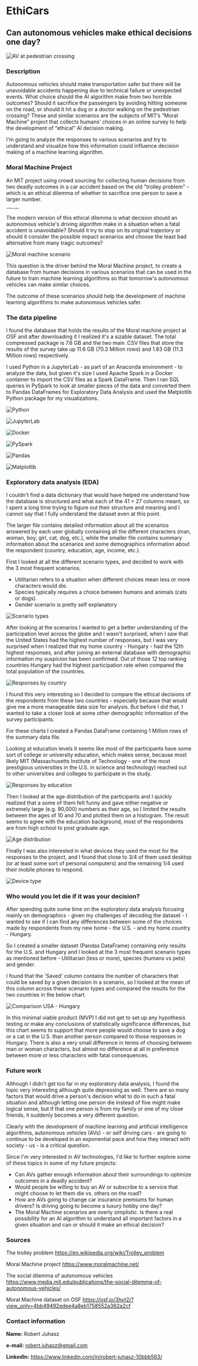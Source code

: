 # EthiCars
## Can autonomous vehicles make ethical decisions one day?

![AV at pedestrian crossing](images/AV_crossing.jpg)

### Description

Autonomous vehicles should make transportation safer but there will be unavoidable accidents happening due to technical failure or unexpected events. What choice should the AI algorithm make from two horrible outcomes? Should it sacrifice the passengers by avoiding hitting someone on the road, or should it hit a dog or a doctor walking on the pedestrian crossing? These and similar scenarios are the subjects of MIT’s “Moral Machine” project that collects humans’ choices in an online survey to help the development of “ethical” AI decision making.

I'm going to analyze the responses to various scenarios and try to understand and visualize how this information could influence decision making of a machine learning algorithm.



### Moral Machine Project

An MIT project using crowd sourcing for collecting human decisions from two deadly outcomes in a car accident based on the old "trolley problem" - which is an ethical dilemma of whether to sacrifice one person to save a larger number.

<img src="images/trolley_problem.jpg" alt="Trolley problem" style="zoom:30%;" />

The modern version of this ethical dilemma is what decision should an autonomous vehicle's driving algorithm make in a situation when a fatal accident is unavoidable? Should it try to stop on its original trajectory or should it consider the possible impact scenarios and choose the least bad alternative from many tragic outcomes?

![Moral machine scenario](images/moral_machine.jpg)

This question is the driver behind the Moral Machine project, to create a database from human decisions in various scenarios that can be used in the future to train machine learning algorithms so that tomorrow's autonomous vehicles can make similar choices.

The outcome of these scenarios should help the development of machine learning algorithms to make  autonomous vehicles safer.



### The data pipeline

I found the database that holds the results of the Moral machine project at OSF and after downloading it I realized it's a sizable dataset. The total compressed package is 7.6 GB and the two main .CSV files that store the results of the survey take up 11.6 GB (70.3 Million rows) and 1.83 GB (11.3 Million rows) respectively.

I used Python in a JupyterLab - as part of an Anaconda environment - to analyze the data, but given it's size I used Apache Spark in a Docker container to import the CSV files as a Spark DataFrame. Then I ran SQL queries in PySpark to look at smaller pieces of the data and converted them to Pandas DataFrames for Exploratory Data Analysis and used the Matplotlib Python package for my visualizations.

<img src="images/python.png" alt="Python"  />

![JupyterLab](images/jlab_conda.jpeg)

![Docker](images/docker.png)

<img src="images/pyspark_sql.png" alt="PySpark"  />

![Pandas](images/pandas.png)

![Matplotlib](images/matplotlib.png)



### Exploratory data analysis (EDA)

I couldn't find a data dictionary that would have helped me understand how the database is structured and what each of the 41 + 27 columns meant, so I spent a long time trying to figure out their structure and meaning and I cannot say that I fully understand the dataset even at this point.

The larger file contains detailed information about all the scenarios answered by each user globally containing all the different characters (man, woman, boy, girl, cat, dog, etc.), while the smaller file contains summary information about the scenarios and some demographics information about the respondent (country, education, age, income, etc.).

First I looked at all the different scenario types, and decided to work with the 3 most frequent scenarios.

* Utilitarian refers to a situation when different choices mean less or more characters would die.
* Species typically requires a choice between humans and animals (cats or dogs).
* Gender scenario is pretty self explanatory

![Scenario types](images/scenario_types.png)

After looking at the scenarios I wanted to get a better understanding of the participation level across the globe and I wasn't surprised, when I saw that the United States had the highest number of responses, but I was very surprised when I realized that my home country - Hungary - had the 12th highest responses, and after joining an external database with demographic information my suspicion has been confirmed. Out of those 12 top ranking countries Hungary had the highest participation rate when compared the total population of the countries.

![Responses by country](images/responses_by_country.png)

I found this very interesting so I decided to compare the ethical decisions of the respondents from these two countries - especially because that would give me a more manageable data size for analysis. But before I did that, I wanted to take a closer look at some other demographic information of the survey participants.

For these charts I created a Pandas DataFrame containing 1 Million rows of the summary data file.

Looking at education levels it seems like most of the participants have some sort of college or university education, which makes sense, because most likely MIT (Massachusetts Institute of Technology - one of the most prestigious universities in the U.S. in science and technology) reached out to other universities and colleges to participate in the study.

![Responses by education](images/responses_by_education.png)

Then I looked at the age distribution of the participants and I quickly realized that a some of them felt funny and gave either negative or extremely large (e.g. 90,000) numbers as their age, so I limited the results between the ages of 10 and 70 and plotted them on a histogram. The result seems to agree with the education background, most of the respondents  are from high school to post graduate age.

![Age distribution](images/age_dist.png)

Finally I was also interested in what devices they used the most for the responses to the project, and I found that close to 3/4 of them used desktop (or at least some sort of personal computers) and the remaining 1/4 used their mobile phones to respond.

![Device type](images/device_type.png)



### Who would you let die if it was your decision?

After spending quite some time on the exploratory data analysis focusing mainly on demographics - given my challenges of decoding the dataset - I wanted to see if I can find any differences between some of the choices made by respondents from my new home - the U.S. - and my home country - Hungary.

So I created a smaller dataset (Pandas DataFrame) containing only results for the U.S. and Hungary and I looked at the 3 most frequent scenario types as mentioned before - Utilitarian (less or more), species (humans vs pets) and gender.

I found that the 'Saved' column contains the number of characters that could be saved by a given decision in a scenario, so I looked at the mean of this column across these scenario types and compared the results for the two countries in the below chart.

![Comparison USA - Hungary](images/comparison_USA_HUN.png)

In this minimal viable product (MVP) I did not get to set up any hypothesis testing or make any conclusions of statistically significance differences, but this chart seems to support that more people would choose to save a dog or a cat in the U.S. than another person compared to those responses in Hungary. There is also a very small difference in terms of choosing between man or woman characters, but almost no difference at all in preference between more or less characters with fatal consequences.



### Future work

Although I didn't get too far in my exploratory data analysis, I found the topic very interesting although quite depressing as well. There are so many factors that would drive a person's decision what to do in such a fatal situation and although letting one person die instead of five might make logical sense, but if that one person is from my family or one of my close friends, it suddenly becomes a very different question.

Clearly with the development of machine learning and artificial intelligence algorithms, autonomous vehicles (AVs) - or self driving cars - are going to continue to be developed in an exponential pace and how they interact with society - us - is a critical question.

Since I'm very interested in AV technologies, I'd like to further explore some of these topics in some of my future projects:

* Can AVs gather enough information about their surroundings to optimize outcomes in a deadly accident?
* Would people be willing to buy an AV or subscribe to a service that might choose to let them die vs. others on the road?
* How are AVs going to change car insurance premiums for human drivers? Is driving going to become a luxury hobby one day?
* The Moral Machine scenarios are overly simplistic. Is there a real possibility for an AI algorithm to understand all important factors in a given situation and can or should it make an ethical decision?



### Sources

The trolley problem https://en.wikipedia.org/wiki/Trolley_problem

Moral Machine project https://www.moralmachine.net/

The social dilemma of autonomous vehicles https://www.media.mit.edu/publications/the-social-dilemma-of-autonomous-vehicles/

Moral Machine dataset on OSF https://osf.io/3hvt2/?view_only=4bb49492edee4a8eb1758552a362a2cf



### Contact information

**Name:** Robert Juhasz

**e-mail:** robert.juhasz@gmail.com

**LinkedIn:** https://www.linkedin.com/in/robert-juhasz-10bbb563/

